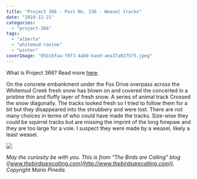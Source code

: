 ```yaml
---
title: "Project 366 - Post No. 236 - Weasel tracks"
date: "2019-11-21"
categories: 
  - "project-366"
tags: 
  - "alberta"
  - "whitemud-ravine"
  - "winter"
coverImage: "05b16faa-f0f3-4ab9-baed-aea37a027575.jpeg"
---
```


What is Project 366? Read more [here](https://thebirdsarecalling.com/2019/03/29/project-366/).  

On the concrete embankment under the Fox Drive overpass across the Whitemud Creek fresh snow has blown on and covered the concerted in a pristine thin and fluffy layer of fresh snow. A series of animal track Crossed the snow diagonally. The tracks looked fresh so I tried to follow them for a bit but they disappeared into the shrubbery and were lost. There are not many choices in terms of who could have made the tracks. Size-wise they could be squirrel tracks but are missing the imprint of the long forepaw and they are too large for a vole. I suspect they were made by a weasel, likely a least weasel.

![](https://thebirdsarecallingandimustgo.files.wordpress.com/2019/11/05b16faa-f0f3-4ab9-baed-aea37a027575.jpeg?w=768)

_May the curiosity be with you. This is from “The Birds are Calling” blog ([www.thebirdsarecalling.com](http://www.thebirdsarecalling.com)). Copyright Mario Pineda._
